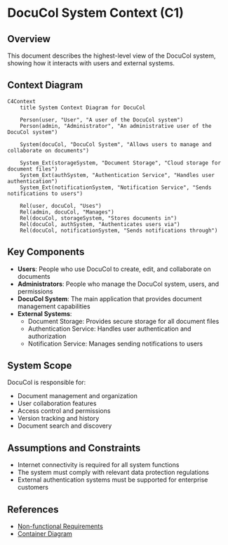 # DocuCol System Context (C1)

## Overview
This document describes the highest-level view of the DocuCol system, showing how it interacts with users and external systems.

## Context Diagram

```mermaid
C4Context
    title System Context Diagram for DocuCol

    Person(user, "User", "A user of the DocuCol system")
    Person(admin, "Administrator", "An administrative user of the DocuCol system")
    
    System(docuCol, "DocuCol System", "Allows users to manage and collaborate on documents")
    
    System_Ext(storageSystem, "Document Storage", "Cloud storage for document files")
    System_Ext(authSystem, "Authentication Service", "Handles user authentication")
    System_Ext(notificationSystem, "Notification Service", "Sends notifications to users")
    
    Rel(user, docuCol, "Uses")
    Rel(admin, docuCol, "Manages")
    Rel(docuCol, storageSystem, "Stores documents in")
    Rel(docuCol, authSystem, "Authenticates users via")
    Rel(docuCol, notificationSystem, "Sends notifications through")
```

## Key Components

- **Users**: People who use DocuCol to create, edit, and collaborate on documents
- **Administrators**: People who manage the DocuCol system, users, and permissions
- **DocuCol System**: The main application that provides document management capabilities
- **External Systems**:
  - Document Storage: Provides secure storage for all document files
  - Authentication Service: Handles user authentication and authorization
  - Notification Service: Manages sending notifications to users

## System Scope

DocuCol is responsible for:
- Document management and organization
- User collaboration features
- Access control and permissions
- Version tracking and history
- Document search and discovery

## Assumptions and Constraints

- Internet connectivity is required for all system functions
- The system must comply with relevant data protection regulations
- External authentication systems must be supported for enterprise customers

## References

- [Non-functional Requirements](./NFR.md)
- [Container Diagram](./C2-Containers.md)
